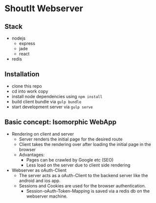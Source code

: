 # ShoutIt Webserver

## Stack
* nodejs
	* express
	* jade
	* react
* redis

## Installation
* clone this repo
* cd into work copy
* install node dependencies using `npm install`
* build client bundle via `gulp bundle`
* start development server via `gulp serve`

## Basic concept: Isomorphic WebApp
* Rendering on client and server
	* Server renders the initial page for the desired route
	* Client takes the rendering over after loading the initial page in the browser
	* Advantages:
		* Pages can be crawled by Google etc (SEO)
		* Less load on the server due to client side rendering
* Webserver as oAuth-Client
	* The server acts as a oAuth-Client to the backend server like the android and ios app.
	* Sessions and Cookies are used for the browser authentication.
		* Session-oAuth-Token-Mapping is saved via a redis db on the webserver machine.